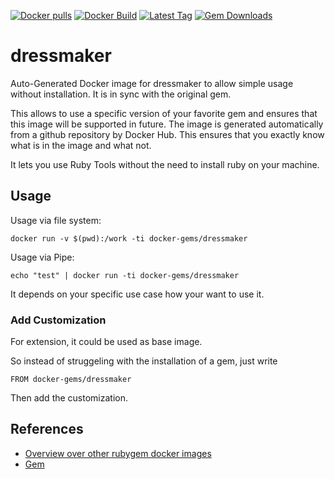 [![Docker pulls](https://img.shields.io/docker/pulls/rubygem/dressmaker.svg)](https://hub.docker.com/r/rubygem/dressmaker/)
[![Docker Build](https://img.shields.io/docker/automated/rubygem/dressmaker.svg)](https://hub.docker.com/r/rubygem/dressmaker/)
[![Latest Tag](https://img.shields.io/github/tag/docker-rubygem/dressmaker.svg)](https://hub.docker.com/r/rubygem/dressmaker/)
[![Gem Downloads](https://img.shields.io/gem/dt/dressmaker.svg)](https://rubygems.org/gems/dressmaker/)
# dressmaker

Auto-Generated Docker image for dressmaker to allow simple usage without installation.
It is in sync with the original gem.

This allows to use a specific version of your favorite gem and ensures that this image will be supported in future.
The image is generated automatically from a github repository by Docker Hub.
This ensures that you exactly know what is in the image and what not.

It lets you use Ruby Tools without the need to install ruby on your machine.

## Usage

Usage via file system:

`docker run -v $(pwd):/work -ti docker-gems/dressmaker`

Usage via Pipe:

`echo "test" | docker run -ti docker-gems/dressmaker`

It depends on your specific use case how your want to use it.

### Add Customization

For extension, it could be used as base image.

So instead of struggeling with the installation of a gem, just write

`FROM docker-gems/dressmaker`

Then add the customization.

## References

 - [Overview over other rubygem docker images](https://github.com/thinkbot/docker-rubygem)
 - [Gem](https://rubygems.org/gems/dressmaker/)
